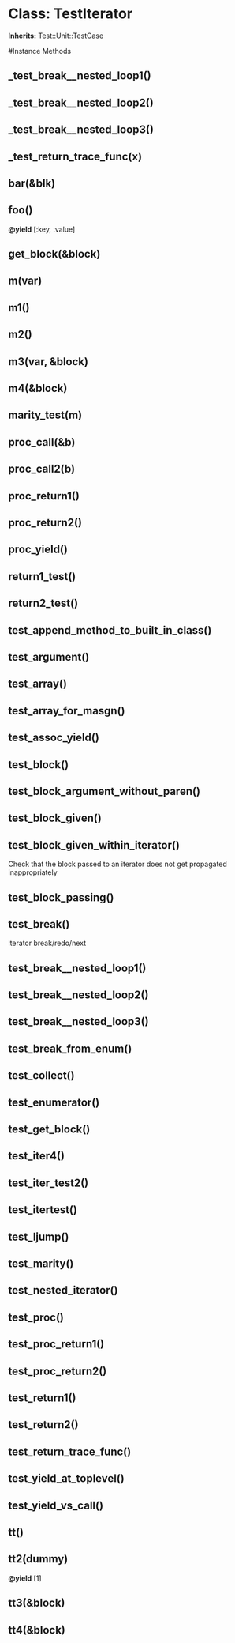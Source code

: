 # Class: TestIterator
**Inherits:** Test::Unit::TestCase
    




#Instance Methods
## _test_break__nested_loop1() [](#method-i-_test_break__nested_loop1)

## _test_break__nested_loop2() [](#method-i-_test_break__nested_loop2)

## _test_break__nested_loop3() [](#method-i-_test_break__nested_loop3)

## _test_return_trace_func(x) [](#method-i-_test_return_trace_func)

## bar(&blk) [](#method-i-bar)

## foo() [](#method-i-foo)

**@yield** [:key, :value] 

## get_block(&block) [](#method-i-get_block)

## m(var) [](#method-i-m)

## m1() [](#method-i-m1)

## m2() [](#method-i-m2)

## m3(var, &block) [](#method-i-m3)

## m4(&block) [](#method-i-m4)

## marity_test(m) [](#method-i-marity_test)

## proc_call(&b) [](#method-i-proc_call)

## proc_call2(b) [](#method-i-proc_call2)

## proc_return1() [](#method-i-proc_return1)

## proc_return2() [](#method-i-proc_return2)

## proc_yield() [](#method-i-proc_yield)

## return1_test() [](#method-i-return1_test)

## return2_test() [](#method-i-return2_test)

## test_append_method_to_built_in_class() [](#method-i-test_append_method_to_built_in_class)

## test_argument() [](#method-i-test_argument)

## test_array() [](#method-i-test_array)

## test_array_for_masgn() [](#method-i-test_array_for_masgn)

## test_assoc_yield() [](#method-i-test_assoc_yield)

## test_block() [](#method-i-test_block)

## test_block_argument_without_paren() [](#method-i-test_block_argument_without_paren)

## test_block_given() [](#method-i-test_block_given)

## test_block_given_within_iterator() [](#method-i-test_block_given_within_iterator)
Check that the block passed to an iterator does not get propagated
inappropriately

## test_block_passing() [](#method-i-test_block_passing)

## test_break() [](#method-i-test_break)
iterator break/redo/next

## test_break__nested_loop1() [](#method-i-test_break__nested_loop1)

## test_break__nested_loop2() [](#method-i-test_break__nested_loop2)

## test_break__nested_loop3() [](#method-i-test_break__nested_loop3)

## test_break_from_enum() [](#method-i-test_break_from_enum)

## test_collect() [](#method-i-test_collect)

## test_enumerator() [](#method-i-test_enumerator)

## test_get_block() [](#method-i-test_get_block)

## test_iter4() [](#method-i-test_iter4)

## test_iter_test2() [](#method-i-test_iter_test2)

## test_itertest() [](#method-i-test_itertest)

## test_ljump() [](#method-i-test_ljump)

## test_marity() [](#method-i-test_marity)

## test_nested_iterator() [](#method-i-test_nested_iterator)

## test_proc() [](#method-i-test_proc)

## test_proc_return1() [](#method-i-test_proc_return1)

## test_proc_return2() [](#method-i-test_proc_return2)

## test_return1() [](#method-i-test_return1)

## test_return2() [](#method-i-test_return2)

## test_return_trace_func() [](#method-i-test_return_trace_func)

## test_yield_at_toplevel() [](#method-i-test_yield_at_toplevel)

## test_yield_vs_call() [](#method-i-test_yield_vs_call)

## tt() [](#method-i-tt)

## tt2(dummy) [](#method-i-tt2)

**@yield** [1] 

## tt3(&block) [](#method-i-tt3)

## tt4(&block) [](#method-i-tt4)

